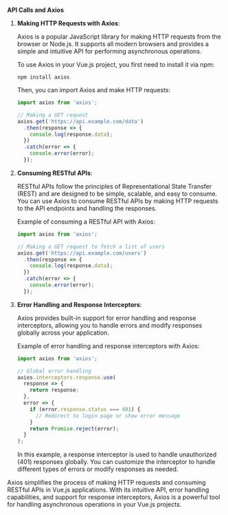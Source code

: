 **API Calls and Axios**

1. **Making HTTP Requests with Axios**:

   Axios is a popular JavaScript library for making HTTP requests from the browser or Node.js. It supports all modern browsers and provides a simple and intuitive API for performing asynchronous operations.

   To use Axios in your Vue.js project, you first need to install it via npm:

   ```
   npm install axios
   ```

   Then, you can import Axios and make HTTP requests:

   ```javascript
   import axios from 'axios';

   // Making a GET request
   axios.get('https://api.example.com/data')
     .then(response => {
       console.log(response.data);
     })
     .catch(error => {
       console.error(error);
     });
   ```

2. **Consuming RESTful APIs**:

   RESTful APIs follow the principles of Representational State Transfer (REST) and are designed to be simple, scalable, and easy to consume. You can use Axios to consume RESTful APIs by making HTTP requests to the API endpoints and handling the responses.

   Example of consuming a RESTful API with Axios:
   ```javascript
   import axios from 'axios';

   // Making a GET request to fetch a list of users
   axios.get('https://api.example.com/users')
     .then(response => {
       console.log(response.data);
     })
     .catch(error => {
       console.error(error);
     });
   ```

3. **Error Handling and Response Interceptors**:

   Axios provides built-in support for error handling and response interceptors, allowing you to handle errors and modify responses globally across your application.

   Example of error handling and response interceptors with Axios:
   ```javascript
   import axios from 'axios';

   // Global error handling
   axios.interceptors.response.use(
     response => {
       return response;
     },
     error => {
       if (error.response.status === 401) {
         // Redirect to login page or show error message
       }
       return Promise.reject(error);
     }
   );
   ```

   In this example, a response interceptor is used to handle unauthorized (401) responses globally. You can customize the interceptor to handle different types of errors or modify responses as needed.

Axios simplifies the process of making HTTP requests and consuming RESTful APIs in Vue.js applications. With its intuitive API, error handling capabilities, and support for response interceptors, Axios is a powerful tool for handling asynchronous operations in your Vue.js projects.